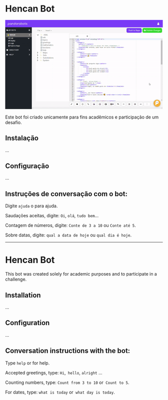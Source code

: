 # Hencan Bot

![](media/pandorabots.gif)

Este bot foi criado unicamente para fins acadêmicos e participação de um desafio.

## Instalação

...

## Configuração

...

## Instruções de conversação com o bot:

Digite `ajuda` o para ajuda.

Saudações aceitas, digite: `Oi`, `olá`, `tudo bem`...

Contagem de números, digite: `Conte de 3 a 10` ou `Conte até 5`.

Sobre datas, digite: `qual a data de hoje` ou `qual dia é hoje`.



*************************************************************************************************


# Hencan Bot

This bot was created solely for academic purposes and to participate in a challenge.

## Installation

...

## Configuration

...

## Conversation instructions with the bot:

Type `help` or for help.

Accepted greetings, type: `Hi`,` hello`, `alright` ...

Counting numbers, type: `Count from 3 to 10` or` Count to 5`.

For dates, type: `what is today` or` what day is today`.
